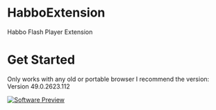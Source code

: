 # HabboExtension
Habbo Flash Player Extension

# Get Started

Only works with any old or portable browser
I recommend the version: Version 49.0.2623.112

[![Software Preview](http://img.youtube.com/vi/Wp3o0evQfqc/0.jpg)](http://www.youtube.com/watch?v=Wp3o0evQfqc "Software Preview")
